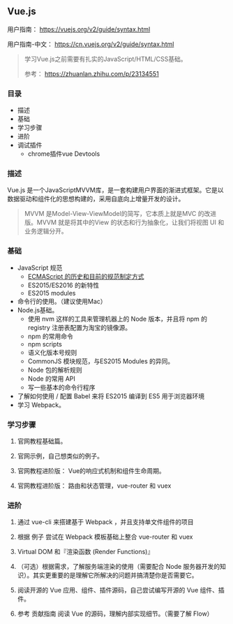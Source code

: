 ## Vue.js

用户指南： https://vuejs.org/v2/guide/syntax.html  

用户指南-中文： https://cn.vuejs.org/v2/guide/syntax.html

> 学习Vue.js之前需要有扎实的JavaScript/HTML/CSS基础。
>
> 参考： https://zhuanlan.zhihu.com/p/23134551

### 目录
* 描述
* 基础
* 学习步骤
* 进阶
* 调试插件
    * chrome插件vue Devtools

### 描述
Vue.js 是一个JavaScriptMVVM库，是一套构建用户界面的渐进式框架。它是以数据驱动和组件化的思想构建的，采用自底向上增量开发的设计。

> MVVM 是Model-View-ViewModel的简写，它本质上就是MVC 的改进版。MVVM 就是将其中的View 的状态和行为抽象化，让我们将视图 UI 和业务逻辑分开。

### 基础
* JavaScript 规范
    * [ECMAScript 的历史和目前的规范制定方式](ECMAScript.md#ES2015和ES6的关系)
    * ES2015/ES2016 的新特性
    * ES2015 modules
* 命令行的使用。（建议使用Mac）
* Node.js基础。
    * 使用 nvm 这样的工具来管理机器上的 Node 版本，并且将 npm 的 registry 注册表配置为淘宝的镜像源。
    * npm 的常用命令
    * npm scripts
    * 语义化版本号规则
    * CommonJS 模块规范，与ES2015 Modules 的异同。
    * Node 包的解析规则
    *  Node 的常用 API
    * 写一些基本的命令行程序
* 了解如何使用 / 配置 Babel 来将 ES2015 编译到 ES5 用于浏览器环境
* 学习 Webpack。

### 学习步骤

1. 官网教程基础篇。

2. 官网示例，自己想类似的例子。

3. 官网教程进阶版： Vue的响应式机制和组件生命周期。

4. 官网教程进阶版： 路由和状态管理，vue-router 和 vuex

### 进阶 

1. 通过 vue-cli 来搭建基于 Webpack ，并且支持单文件组件的项目

2. 根据 例子 尝试在 Webpack 模板基础上整合 vue-router 和 vuex

3. Virtual DOM 和『渲染函数 (Render Functions)』

4. （可选）根据需求，了解服务端渲染的使用（需要配合 Node 服务器开发的知识）。其实更重要的是理解它所解决的问题并搞清楚你是否需要它。

5. 阅读开源的 Vue 应用、组件、插件源码，自己尝试编写开源的 Vue 组件、插件。

6. 参考 贡献指南 阅读 Vue 的源码，理解内部实现细节。（需要了解 Flow）

